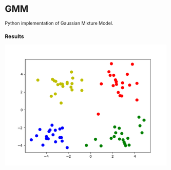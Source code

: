 # GMM

Python implementation of Gaussian Mixture Model.

### Results

![image](https://github.com/dawnranger/GMM/blob/master/gmm.png)
